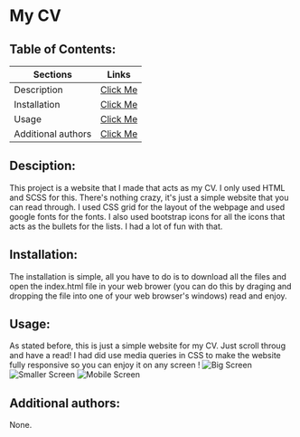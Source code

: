 # My CV

## Table of Contents:
| Sections        | Links          | 
| ------------- |:-------------:|
| Description      | [Click Me](#-description) |
| Installation      | [Click Me](#-Installation)      |   
| Usage | [Click Me](#-usage)      |
| Additional authors | [Click Me](#-additional-authors)

## Desciption:
This project is a website that I made that acts as my CV. I only used HTML and SCSS for this. There's nothing crazy, it's just a simple website that you can read through. I used CSS grid for the layout of the webpage and used google fonts for the fonts. I also used bootstrap icons for all the icons that acts as the bullets for the lists. I had a lot of fun with that.

## Installation:
The installation is simple, all you have to do is to download all the files and open the index.html file in your web brower (you can do this by draging and dropping the file into one of your web browser's windows) read and enjoy.

## Usage:
As stated before, this is just a simple website for my CV. Just scroll throug and have a read! I had did use media queries in CSS to make the website fully responsive so you can enjoy it on any screen !
![Big Screen](big.png)
![Smaller Screen](small.png)
![Mobile Screen](mobile.png)

## Additional authors:
None.
